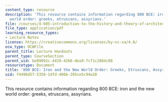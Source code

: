 ```yaml
---
content_type: resource
description: 'This resource contains information regarding 800 BCE: iron and the new
  world order: greeks, etruscans, assyrians.'
file: /courses/4-605-introduction-to-the-history-and-theory-of-architecture-spring-2012/f4496d57535814fd406b205ce5c94a28_MIT4_605S12_lec08.pdf
file_type: application/pdf
learning_resource_types:
- Lecture Notes
license: https://creativecommons.org/licenses/by-nc-sa/4.0/
ocw_type: OCWFile
parent_title: Lecture Handouts
parent_type: CourseSection
parent_uid: be89892c-4419-4266-dea9-7cf1c2884c08
resourcetype: Document
title: '800 BCE: Iron and the New World Order: Greeks, Etruscans, Assyrians'
uid: f4496d57-5358-14fd-406b-205ce5c94a28
---
```

This resource contains information regarding 800 BCE: iron and the new world order: greeks, etruscans, assyrians.